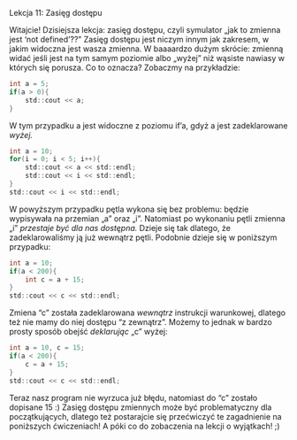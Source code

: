Lekcja 11: Zasięg dostępu

Witajcie! Dzisiejsza lekcja: zasięg dostępu, czyli symulator „jak to zmienna jest ‘not defined’??”
Zasięg dostępu jest niczym innym jak zakresem, w jakim widoczna jest wasza zmienna. W baaaardzo dużym skrócie: zmienną widać jeśli jest na tym samym poziomie albo „wyżej” niż wąsiste nawiasy w których się porusza. Co to oznacza? Zobaczmy na przykładzie:

```c
int a = 5;
if(a > 0){
	std::cout << a;
}
```

W tym przypadku a jest widoczne z poziomu if’a, gdyż a jest zadeklarowane *wyżej.*

```c
int a = 10;
for(i = 0; i < 5; i++){
	std::cout << a << std::endl;
	std::cout << i << std::endl;
}
std::cout << i << std::endl;
```

W powyższym przypadku pętla wykona się bez problemu: będzie wypisywała na przemian „a” oraz „i”. Natomiast po wykonaniu pętli zmienna „i” *przestaje być dla nas dostępna.* Dzieje się tak dlatego, że zadeklarowaliśmy ją już wewnątrz pętli. Podobnie dzieje się w poniższym przypadku:

```c
int a = 10;
if(a < 200){
	int c = a + 15;
}
std::cout << c << std::endl;
```

Zmiena “c” została zadeklarowana *wewnątrz* instrukcji warunkowej, dlatego też nie mamy do niej dostępu “z zewnątrz”. Możemy to jednak w bardzo prosty sposób obejść *deklarując* „c” wyżej:

```c
int a = 10, c = 15;
if(a < 200){
	c = a + 15;
}
std::cout << c << std::endl;
```

Teraz nasz program nie wyrzuca już błędu, natomiast do “c” zostało dopisane 15 :)
Zasięg dostępu zmiennych może być problematyczny dla początkujących, dlatego też postarajcie się przećwiczyć te zagadnienie na poniższych ćwiczeniach!
A póki co do zobaczenia na lekcji o wyjątkach! ;)
